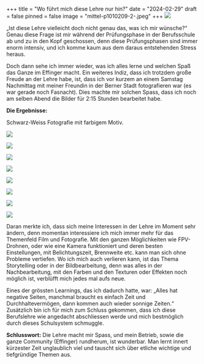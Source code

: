 +++
title = "Wo führt mich diese Lehre nur hin?"
date = "2024-02-29"
draft = false
pinned = false
image = "mittel-p1010209-2-.jpeg"
+++
![](mittel-p1010209-2-.jpeg)

„Ist diese Lehre vielleicht doch nicht genau das, was ich mir wünsche?“ Genau diese Frage ist mir während der Prüfungsphase in der Berufsschule ab und zu in den Kopf geschossen, denn diese Prüfungsphasen sind immer enorm intensiv, und ich komme kaum aus dem daraus entstehenden Stress heraus.



Doch dann sehe ich immer wieder, was ich alles lerne und welchen Spaß das Ganze im Effinger macht. Ein weiteres Indiz, dass ich trotzdem große Freude an der Lehre habe, ist, dass ich vor kurzem an einem Samstag Nachmittag mit meiner Freundin in der Berner Stadt fotografieren war (es war gerade noch Fasnacht). Dies machte mir solchen Spass, dass ich noch am selben Abend die Bilder für 2:15 Stunden bearbeitet habe.

**Die Ergebnisse:**

Schwarz-Weiss Fotografie mit farbigem Motiv.

![](mittel-p1010185-2-.jpeg)

![](gross-p1010143-2-.jpeg)

![](gross-p1010135-2-.jpeg)

![](mittel-p1010136-2-.jpeg)

![](mittel-p1010151-2-.jpeg)

![](mittel-p1010207-2-.jpeg)

![](gross-p1010146-2-.jpeg)

![](mittel-p1010193-2-.jpeg)

Daran merkte ich, dass sich meine Interessen in der Lehre im Moment sehr ändern, denn momentan interessiere ich mich immer mehr für das Themenfeld Film und Fotografie. Mit den ganzen Möglichkeiten wie FPV-Drohnen, oder wie eine Kamera funktioniert und deren besten Einstellungen, mit Belichtungszeit, Brennweite etc. kann man sich ohne Probleme vertiefen. Wo ich mich auch verlieren kann, ist das Thema Storytelling oder in der Bildbearbeitung, denn was alles in der Nachbearbeitung, mit den Farben und den Texturen oder Effekten noch möglich ist, verblüfft mich jedes mal aufs neue.

Eines der grössten Learnings, das ich dadurch hatte, war: „Alles hat negative Seiten, manchmal braucht es einfach Zeit und Durchhaltevermögen, dann kommen auch wieder sonnige Zeiten.“ Zusätzlich bin ich für mich zum Schluss gekommen, dass ich diese Berufslehre wie angedacht abschliessen werde und mich bestmöglich durch dieses Schulsystem schmuggle.



**Schlusswort:** Die Lehre macht mir Spass, und mein Betrieb, sowie die ganze Community (Effinger) rundherum, ist wunderbar. Man lernt innert kürzester Zeit unglaublich viel und tauscht sich über etliche wichtige und tiefgründige Themen aus.